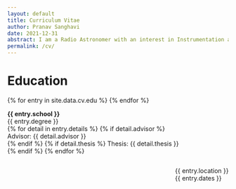 ```yaml
---
layout: default
title: Curriculum Vitae
author: Pranav Sanghavi
date: 2021-12-31
abstract: I am a Radio Astronomer with an interest in Instrumentation and VLBI. I am currently completing my PhD at West Virginia University. My goal is to strive towards acquiring end-to-end experitise from analog chains to digital pipelines. I would like to build to telescopes to uncover the secrets of Fast Radio Bursts and Cosmology.
permalink: /cv/
---
```


<div>
 <h1 id = "edu"> Education </h1>
    <div>
      {% for entry in site.data.cv.edu %}
        <p style='float: left; max-width:400px;'>
          <b>
            {{ entry.school }}
          </b>
          <br>
            {{ entry.degree }}
          <br>
          {% for detail in entry.details %}
            {% if detail.advisor %}
              Advisor: {{ detail.advisor }}<br>
            {% endif %}
            {% if detail.thesis %}
              Thesis: {{ detail.thesis }}<br>
            {% endif %}
          {% endfor %}
        </p>
        <p style='float: right'>
            {{ entry.location }}
            <br>
            {{ entry.dates }}
        </p>
      {% endfor %}
    </div>

</div>
